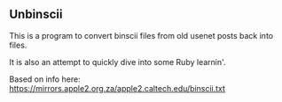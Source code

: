 Unbinscii
-----

This is a program to convert binscii files from old usenet posts back into files.

It is also an attempt to quickly dive into some Ruby learnin'.

Based on info here:
https://mirrors.apple2.org.za/apple2.caltech.edu/binscii.txt
